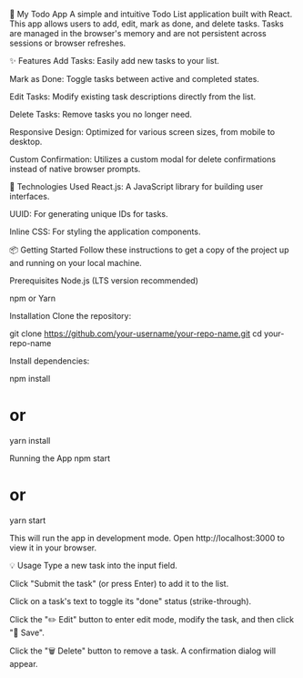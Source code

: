 🌟 My Todo App
A simple and intuitive Todo List application built with React. This app allows users to add, edit, mark as done, and delete tasks. Tasks are managed in the browser's memory and are not persistent across sessions or browser refreshes.

✨ Features
Add Tasks: Easily add new tasks to your list.

Mark as Done: Toggle tasks between active and completed states.

Edit Tasks: Modify existing task descriptions directly from the list.

Delete Tasks: Remove tasks you no longer need.

Responsive Design: Optimized for various screen sizes, from mobile to desktop.

Custom Confirmation: Utilizes a custom modal for delete confirmations instead of native browser prompts.

🚀 Technologies Used
React.js: A JavaScript library for building user interfaces.

UUID: For generating unique IDs for tasks.

Inline CSS: For styling the application components.

📦 Getting Started
Follow these instructions to get a copy of the project up and running on your local machine.

Prerequisites
Node.js (LTS version recommended)

npm or Yarn

Installation
Clone the repository:

git clone https://github.com/your-username/your-repo-name.git
cd your-repo-name

Install dependencies:

npm install
# or
yarn install

Running the App
npm start
# or
yarn start

This will run the app in development mode.
Open http://localhost:3000 to view it in your browser.

💡 Usage
Type a new task into the input field.

Click "Submit the task" (or press Enter) to add it to the list.

Click on a task's text to toggle its "done" status (strike-through).

Click the "✏️ Edit" button to enter edit mode, modify the task, and then click "💾 Save".

Click the "🗑️ Delete" button to remove a task. A confirmation dialog will appear.

